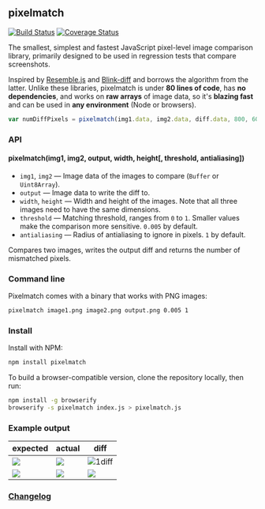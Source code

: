 ## pixelmatch

[![Build Status](https://travis-ci.org/mapbox/pixelmatch.svg?branch=master)](https://travis-ci.org/mapbox/pixelmatch)
[![Coverage Status](https://coveralls.io/repos/mapbox/pixelmatch/badge.svg?branch=master&service=github)](https://coveralls.io/github/mapbox/pixelmatch?branch=master)

The smallest, simplest and fastest JavaScript pixel-level image comparison library,
primarily designed to be used in regression tests that compare screenshots.

Inspired by [Resemble.js](https://github.com/Huddle/Resemble.js) and
[Blink-diff](https://github.com/yahoo/blink-diff)
and borrows the algorithm from the latter.
Unlike these libraries, pixelmatch is under **80 lines of code**,
has **no dependencies**, and works on **raw arrays** of image data,
so it's **blazing fast** and can be used in **any environment** (Node or browsers).

```js
var numDiffPixels = pixelmatch(img1.data, img2.data, diff.data, 800, 600);
```

### API

#### pixelmatch(img1, img2, output, width, height[, threshold, antialiasing])

- `img1`, `img2` — Image data of the images to compare (`Buffer` or `Uint8Array`).
- `output` — Image data to write the diff to.
- `width`, `height` — Width and height of the images. Note that all three images need to have the same dimensions.
- `threshold` — Matching threshold, ranges from `0` to `1`. Smaller values make the comparison more sensitive. `0.005` by default.
- `antialiasing` — Radius of antialiasing to ignore in pixels. `1` by default.

Compares two images, writes the output diff and returns the number of mismatched pixels.

### Command line

Pixelmatch comes with a binary that works with PNG images:

```bash
pixelmatch image1.png image2.png output.png 0.005 1
```

### Install

Install with NPM:

```bash
npm install pixelmatch
```

To build a browser-compatible version, clone the repository locally, then run:

```bash
npm install -g browserify
browserify -s pixelmatch index.js > pixelmatch.js
```

### Example output

| expected | actual | diff |
| --- | --- | --- |
| ![](https://mapbox.s3.amazonaws.com/mapbox-gl-native/tests/4307.1/text-halo-blur/default/expected.png) | ![](https://mapbox.s3.amazonaws.com/mapbox-gl-native/tests/4307.1/text-halo-blur/default/actual.png) | ![1diff](https://cloud.githubusercontent.com/assets/25395/10480779/d9ad1c66-7274-11e5-8b6c-9b4987316eaa.png) |
| ![](https://pbs.twimg.com/media/CRYXm86VAAQxo-o.png) | ![](https://pbs.twimg.com/media/CRYXm9uUYAAIGAf.png) | ![](https://pbs.twimg.com/media/CRYXnAAUwAEsuzb.png) |

### [Changelog](https://github.com/mapbox/pixelmatch/releases)
